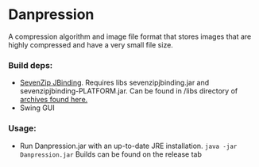 # Danpression
A compression algorithm and image file format that stores images that are highly compressed and have a very small file size.
 ### Build deps:
* [SevenZip JBinding](http://sevenzipjbind.sourceforge.net/). Requires libs sevenzipjbinding.jar and sevenzipjbinding-PLATFORM.jar.
Can be found in /libs directory of [archives found here.](https://sourceforge.net/projects/sevenzipjbind/files/7-Zip-JBinding/9.20-2.00beta/)
* Swing GUI

### Usage: 
* Run Danpression.jar with an up-to-date JRE installation. `java -jar Danpression.jar` Builds can be found on the release tab
